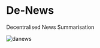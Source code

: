 # De-News
Decentralised News Summarisation

![danews](https://github.com/user-attachments/assets/cad8263c-d706-4bd3-8430-5ed515490efe)
